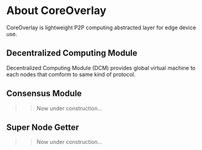 # About CoreOverlay

CoreOverlay is lightweight P2P computing abstracted layer for edge device use.

## Decentralized Computing Module

Decentralized Computing Module (DCM) provides global virtual machine to each nodes that comform to same kind of protocol.

## Consensus Module

>> Now under construction...


## Super Node Getter

>> Now under construction...
